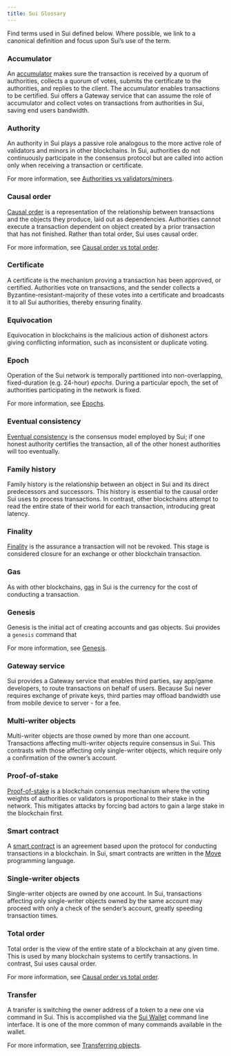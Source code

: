 ```yaml
---
title: Sui Glossary
---
```


Find terms used in Sui defined below. Where possible, we link to a canonical definition and focus upon Sui’s use of the term.


### Accumulator

An [accumulator](https://en.wikipedia.org/wiki/Accumulator_(cryptography)) makes sure the transaction is received by a quorum of authorities,
collects a quorum of votes, submits the certificate to the authorities, and replies to the client. The accumulator enables transactions to be
certified. Sui offers a Gateway service that can assume the role of accumulator and collect votes on transactions from authorities in Sui,
saving end users bandwidth.


### Authority

An authority in Sui plays a passive role analogous to the more active role of validators and minors in other blockchains. In Sui,
authorities do not continuously participate in the consensus protocol but are called into action only when receiving a transaction or
certificate.

For more information, see [Authorities vs validators/miners](how-sui-works.md#authorities-vs-validators-miners).


### Causal order

[Causal order](https://www.scattered-thoughts.net/writing/causal-ordering/) is a representation of the relationship between transactions
and the objects they produce, laid out as dependencies. Authorities cannot execute a transaction dependent on object created by a prior
transaction that has not finished. Rather than total order, Sui uses causal order.

For more information, see [Causal order vs total order](how-sui-works.md#causal-order-vs-total-order). 


### Certificate

A certificate is the mechanism proving a transaction has been approved, or certified. Authorities vote on transactions, and the sender collects
a Byzantine-resistant-majority of these votes into a certificate and broadcasts it to all Sui authorities, thereby ensuring finality.


### Equivocation

Equivocation in blockchains is the malicious action of dishonest actors giving conflicting information, such as inconsistent or duplicate voting.


### Epoch

Operation of the Sui network is temporally partitioned into non-overlapping, fixed-duration (e.g. 24-hour) *epochs*. During a particular epoch, the set of authorities participating in the network is fixed.

For more information, see [Epochs](../build/authorities.md#epochs).


### Eventual consistency

[Eventual consistency](https://en.wikipedia.org/wiki/Eventual_consistency) is the consensus model employed by Sui; if one honest authority
certifies the transaction, all of the other honest authorities will too eventually.


### Family history

Family history is the relationship between an object in Sui and its direct predecessors and successors. This history is essential to the causal
order Sui uses to process transactions. In contrast, other blockchains attempt to read the entire state of their world for each transaction,
introducing great latency.


### Finality

[Finality](https://medium.com/mechanism-labs/finality-in-blockchain-consensus-d1f83c120a9a) is the assurance a transaction will not be revoked. This
stage is considered closure for an exchange or other blockchain transaction.


### Gas

As with other blockchains, [gas](https://www.investopedia.com/terms/g/gas-ethereum.asp) in Sui is the currency for the cost of conducting a transaction.


### Genesis

Genesis is the initial act of creating accounts and gas objects. Sui provides a `genesis` command that 

For more information, see [Genesis](../build/wallet.md#genesis).


### Gateway service

Sui provides a Gateway service that enables third parties, say app/game developers, to route transactions on behalf of users. Because Sui never requires
exchange of private keys, third parties may offload bandwidth use from mobile device to server - for a fee.


### Multi-writer objects

Multi-writer objects are those owned by more than one account. Transactions affecting multi-writer objects require consensus in Sui. This contrasts with
those affecting only single-writer objects, which require only a confirmation of the owner’s account.


### Proof-of-stake

[Proof-of-stake](https://en.wikipedia.org/wiki/Proof_of_stake) is a blockchain consensus mechanism where the voting weights of authorities or validators is
proportional to their stake in the network. This mitigates attacks by forcing bad actors to gain a large stake in the blockchain first. 


### Smart contract

A [smart contract](https://en.wikipedia.org/wiki/Smart_contract) is an agreement based upon the protocol for conducting transactions in a blockchain. In Sui,
smart contracts are written in the [Move](https://github.com/MystenLabs/awesome-move) programming language.


### Single-writer objects

Single-writer objects are owned by one account. In Sui, transactions affecting only single-writer objects owned by the same account may proceed with only a
check of the sender’s account, greatly speeding transaction times.


### Total order

Total order is the view of the entire state of a blockchain at any given time. This is used by many blockchain systems to certify transactions. In contrast,
Sui uses causal order.

For more information, see [Causal order vs total order](how-sui-works.md#causal-order-vs-total-order). 


### Transfer

A transfer is switching the owner address of a token to a new one via command in Sui. This is accomplished via the
[Sui Wallet](../build/wallet.md) command line interface. It is one of the more common of many commands
available in the wallet.

For more information, see [Transferring objects](../build/wallet.md#transferring-objects).
